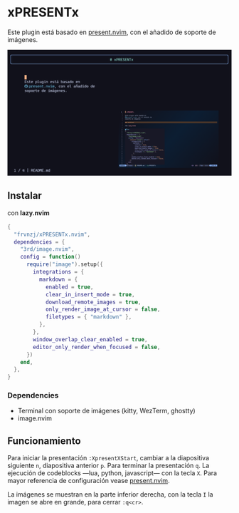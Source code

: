 # xPRESENTx

Este plugin está basado en
[present.nvim](https://github.com/tjdevries/present.nvim), con el añadido de
soporte de imágenes.

![xSSx](assets/xSSx.png)

## Instalar

con **lazy.nvim**

```lua
{
  "frvnzj/xPRESENTx.nvim",
  dependencies = {
    "3rd/image.nvim",
    config = function()
      require("image").setup({
        integrations = {
          markdown = {
            enabled = true,
            clear_in_insert_mode = true,
            download_remote_images = true,
            only_render_image_at_cursor = false,
            filetypes = { "markdown" },
          },
        },
        window_overlap_clear_enabled = true,
        editor_only_render_when_focused = false,
      })
    end,
  },
}
```

### Dependencies

- Terminal con soporte de imágenes (kitty, WezTerm, ghostty)
- image.nvim

## Funcionamiento

Para iniciar la presentación `:XpresentXStart`, cambiar a la diapositiva
siguiente `n`, diapositiva anterior `p`. Para terminar la presentación `q`. La
ejecución de codeblocks —lua, python, javascript— con la tecla `X`. Para mayor
referencia de configuración vease
[present.nvim](https://github.com/tjdevries/present.nvim).

La imágenes se muestran en la parte inferior derecha, con la tecla `I` la
imagen se abre en grande, para cerrar `:q<cr>`.
